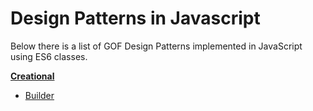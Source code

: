 # Design Patterns in Javascript

Below there is a list of GOF Design Patterns implemented in JavaScript using ES6 classes.

<!-- **[Behavioral](#behavioral)**
* [Chain Of Resp](#chain-of-resp)
* [Command](#command)
* [Interpreter](#interpreter)
* [Iterator](#iterator)
* [Mediator](#mediator)
* [Memento](#memento)
* [Observer](#observer)
* [State](#state)
* [Strategy](#strategy)
* [Template](#template)
* [Visitor](#visitor) -->

**[Creational](https://github.com/ahmettekeli/DesignPatternsJS/tree/master/Creational%20Patterns)**
<!-- * [Abstract Factory](#abstract-factory) -->
* [Builder](https://github.com/ahmettekeli/DesignPatternsJS/tree/master/Creational%20Patterns/Builder)
<!-- * [Factory](#factory)
* [Prototype](#prototype)
* [Singleton](#singleton)

**[Structural](#structural)**
* [Adapter](#adapter)
* [Bridge](#bridge)
* [Composite](#composite)
* [Decorator](#decorator)
* [Facade](#facade)
* [Flyweight](#flyweight)
* [Proxy](#proxy) -->

